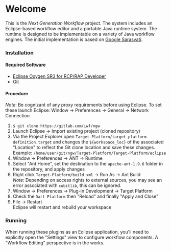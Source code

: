 Welcome
=======

This is the *Next Generation Workflow* project. The system includes an
Eclipse-based workflow editor and a portable Java runtime system. The
runtime is designed to be implementable on a variety of Java workflow
engines. The initial implementation is based on [Google Sarasvati](https://code.google.com/archive/p/sarasvati/).


### Installation
#### Required Software
- [Eclipse Oxygen SR3 for RCP/RAP Developer](http://www.eclipse.org/downloads/packages/eclipse-rcp-and-rap-developers/oxygen3a)
- Git

#### Procedure
*Note*: Be cognizant of any proxy requirements before using Eclipse. To set these launch Eclipse: Window -> Preferences -> General -> Network Connection 
 1. `$ git clone https://gitlab.com/iwf/ngw`
 2. Launch Eclipse -> Import existing project (cloned repository) 
 3. Via the Project Explorer open `Target-Platform/target-platform-definition.target` and changes the `${workspace_loc}` of the associated "Location" to reflect the Git clone location and save these changes. <br/>Example: `/home/user/git/ngw/Target-Platform/Target-Platform/eclipse` 
 4. Window -> Preferences -> ANT -> Runtime
 5. Select "Ant Home", set the destination to the `apache-ant-1.9.6` folder in the repository, and apply changes 
 6. Right click `Target-Platform/build.xml` -> Run As -> Ant Build <br/> *Note*: Depending on access rights to external sources, you may see an error associated with `cubitlib`, this can be ignored.
 7. Window -> Preferences -> Plug-in Development -> Target Platform
 8. Check the `Dart Platform` then "Reload" and finally "Apply and Close"
 9. File -> Restart <br/> Eclipse will restart and rebuild your workspace

### Running
When running these plugins as an Eclipse application, you'll need to
explicitly open the "Settings" view to configure workflow
components. A "Workflow Editing" perspective is in the works.